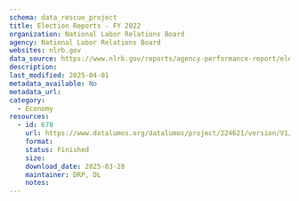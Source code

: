 ```yaml
---
schema: data_rescue_project 
title: Election Reports - FY 2022
organization: National Labor Relations Board
agency: National Labor Relations Board
websites: nlrb.gov
data_source: https://www.nlrb.gov/reports/agency-performance-report/election-reports/election-reports-fy-2022
description: 
last_modified: 2025-04-01
metadata_available: No
metadata_url: 
category:
  - Economy
resources:
  - id: 678
    url: https://www.datalumos.org/datalumos/project/224621/version/V1/view
    format: 
    status: Finished
    size: 
    download_date: 2025-03-28
    maintainer: DRP, DL
    notes: 
---
```

